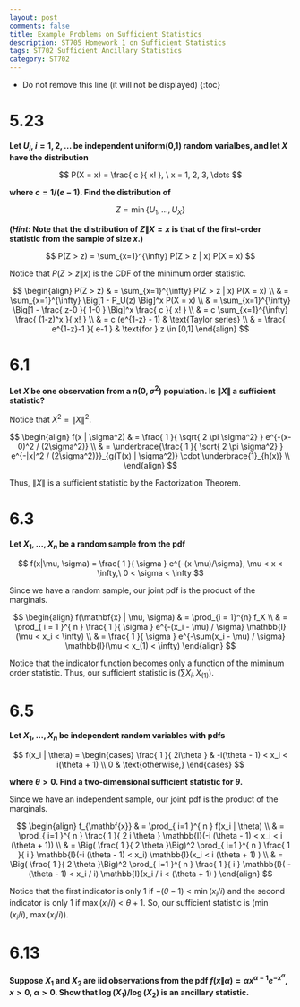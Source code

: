 ```yaml
---
layout: post
comments: false
title: Example Problems on Sufficient Statistics
description: ST705 Homework 1 on Sufficient Statistics
tags: ST702 Sufficient Ancillary Statistics
category: ST702
---
```



* Do not remove this line (it will not be displayed)
{:toc}

# 5.23
**Let $U_i$, $i= 1, 2, \dots$ be independent uniform(0,1) random varialbes, and let $X$ have the distribution**

$$
P(X = x) = \frac{ c }{ x! }, \ x = 1, 2, 3, \dots
$$

**where $c = 1/(e-1)$. Find the distribution of**

$$
Z = \min \{ U_1, \dots , U_X \}
$$


**(_Hint_: Note that the distribution of $Z\|X = x$ is that of the first-order statistic from the sample of size $x$.)**

$$
P(Z > z) = \sum_{x=1}^{\infty} P(Z > z | x) P(X = x)
$$

Notice that $P(Z > z \| x)$ is the CDF of the minimum order statistic.

$$
	\begin{align}
		P(Z > z) & = \sum_{x=1}^{\infty} P(Z > z | x) P(X = x) \\
			& = \sum_{x=1}^{\infty} \Big[1 - P_U(z) \Big]^x P(X = x)  \\
			& = \sum_{x=1}^{\infty} \Big[1 - \frac{ z-0 }{ 1-0 } \Big]^x \frac{ c }{ x! } \\
			& = c \sum_{x=1}^{\infty} \frac{ (1-z)^x }{ x! } \\
			& = c (e^{1-z} - 1) & \text{Taylor series} \\
			& = \frac{ e^{1-z}-1 }{ e-1 } & \text{for } z \in [0,1]
	\end{align}
$$


# 6.1
**Let $X$ be one observation from a $n(0, \sigma^2)$ population. Is $\| X \|$ a sufficient statistic?**

Notice that $X^2 = \| X \|^2$.

$$
	\begin{align}
		f(x | \sigma^2) & = \frac{ 1 }{ \sqrt{ 2 \pi \sigma^2} } e^{-(x-0)^2 / (2\sigma^2)} \\
			& = \underbrace{\frac{ 1 }{ \sqrt{ 2 \pi \sigma^2} } e^{-|x|^2 / (2\sigma^2)}}_{g(T(x) | \sigma^2)} \cdot \underbrace{1}_{h(x)} \\
	\end{align}
$$

Thus, $\|X\|$ is a sufficient statistic by the Factorization Theorem.

# 6.3
**Let $X_1, \dots, X_n$ be a random sample from the pdf**

$$
f(x|\mu, \sigma) = \frac{ 1 }{ \sigma } e^{-(x-\mu)/\sigma}, \mu < x < \infty,\ 0 < \sigma < \infty
$$

Since we have a random sample, our joint pdf is the product of the marginals.

$$
	\begin{align}
		f(\mathbf{x} | \mu, \sigma) & = \prod_{i = 1}^{n} f_X \\
			& = \prod_{ i = 1 }^{ n } \frac{ 1 }{ \sigma } e^{-(x_i - \mu) / \sigma} \mathbb{I}(\mu < x_i < \infty) \\
			& = \frac{ 1 }{ \sigma } e^{-\sum(x_i - \mu) / \sigma} \mathbb{I}(\mu < x_(1) < \infty)
	\end{align}
$$

Notice that the indicator function becomes only a function of the miminum order statistic. Thus, our sufficient statistic is $(\sum X_i, X_{(1)})$.

# 6.5
**Let $X_1, \dots , X_n$ be independent random variables with pdfs**

$$
f(x_i | \theta) = 
\begin{cases}
\frac{ 1 }{ 2i\theta } & -i(\theta - 1) < x_i < i(\theta + 1) \\
0 & \text{otherwise,}
\end{cases}
$$


**where $\theta > 0$. Find a two-dimensional sufficient statistic for $\theta$.**

Since we have an independent sample, our joint pdf is the product of the marginals.

$$
	\begin{align}
		f_{\mathbf{x}} & = \prod_{ i=1 }^{ n } f(x_i | \theta) \\
			& = \prod_{ i=1 }^{ n } \frac{ 1 }{ 2 i \theta } \mathbb{I}(-i (\theta - 1) < x_i < i (\theta + 1)) \\
			& = \Big( \frac{ 1 }{ 2 \theta }\Big)^2 \prod_{ i=1 }^{ n } \frac{ 1 }{ i } \mathbb{I}(-i (\theta - 1) < x_i) \mathbb{I}(x_i < i (\theta + 1) ) \\
			& = \Big( \frac{ 1 }{ 2 \theta }\Big)^2 \prod_{ i=1 }^{ n } \frac{ 1 }{ i } \mathbb{I}( - (\theta - 1) < x_i / i) \mathbb{I}(x_i / i < (\theta + 1) )
	\end{align} 
$$


Notice that the first indicator is only 1 if $-(\theta - 1) < \min(x_i / i)$ and the second indicator is only 1 if $\max(x_i / i) < \theta + 1$. So, our sufficient statistic is $(\min(x_i / i), \ \max(x_i / i))$.

# 6.13
**Suppose $X_1$ and $X_2$ are iid observations from the pdf $f(x \| \alpha) = \alpha x^{\alpha - 1} e^{-x^\alpha}$, $x > 0$, $\alpha > 0$. Show that $\log(X_1) / \log(X_2)$ is an ancillary statistic.**


